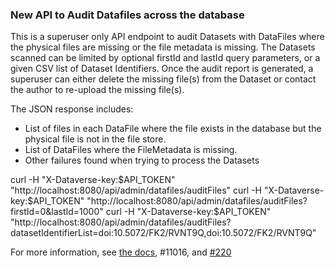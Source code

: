 ### New API to Audit Datafiles across the database

This is a superuser only API endpoint to audit Datasets with DataFiles where the physical files are missing or the file metadata is missing.
The Datasets scanned can be limited by optional firstId and lastId query parameters, or a given CSV list of Dataset Identifiers.
Once the audit report is generated, a superuser can either delete the missing file(s) from the Dataset or contact the author to re-upload the missing file(s).

The JSON response includes:
- List of files in each DataFile where the file exists in the database but the physical file is not in the file store.
- List of DataFiles where the FileMetadata is missing.
- Other failures found when trying to process the Datasets

curl -H "X-Dataverse-key:$API_TOKEN" "http://localhost:8080/api/admin/datafiles/auditFiles"
curl -H "X-Dataverse-key:$API_TOKEN" "http://localhost:8080/api/admin/datafiles/auditFiles?firstId=0&lastId=1000"
curl -H "X-Dataverse-key:$API_TOKEN" "http://localhost:8080/api/admin/datafiles/auditFiles?datasetIdentifierList=doi:10.5072/FK2/RVNT9Q,doi:10.5072/FK2/RVNT9Q"

For more information, see [the docs](https://dataverse-guide--11016.org.readthedocs.build/en/11016/api/native-api.html#datafile-audit), #11016, and [#220](https://github.com/IQSS/dataverse.harvard.edu/issues/220)

